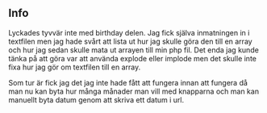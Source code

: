 ## Info

Lyckades tyvvär inte med birthday delen. Jag fick själva inmatningen in i textfilen men jag hade svårt att lista ut hur jag skulle göra den till en array och hur jag sedan skulle mata ut arrayen till min php fil. Det enda jag kunde tänka på att göra var att använda explode eller implode men det skulle inte fixa hur jag gör om textfilen till en array.

Som tur är fick jag det jag inte hade fått att fungera innan att fungera då man nu kan byta hur många månader man vill med knapparna och man kan manuellt byta datum genom att skriva ett datum i url.